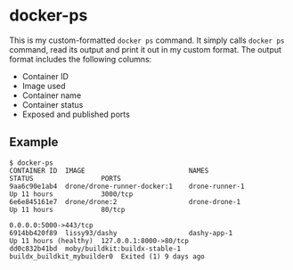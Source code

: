 # docker-ps

This is my custom-formatted `docker ps` command. It simply calls `docker ps` command, read its output and print it out in my custom format. The output format includes the following columns:

- Container ID
- Image used
- Container name
- Container status
- Exposed and published ports

## Example

```plain
$ docker-ps
CONTAINER ID  IMAGE                          NAMES                       STATUS                 PORTS                 
9aa6c90e1ab4  drone/drone-runner-docker:1    drone-runner-1              Up 11 hours            3000/tcp              
6e6e845161e7  drone/drone:2                  drone-drone-1               Up 11 hours            80/tcp               
                                                                                                0.0.0.0:5000->443/tcp
6914bb420f89  lissy93/dashy                  dashy-app-1                 Up 11 hours (healthy)  127.0.0.1:8000->80/tcp
dd0c832b41bd  moby/buildkit:buildx-stable-1  buildx_buildkit_mybuilder0  Exited (1) 9 days ago                        
```
